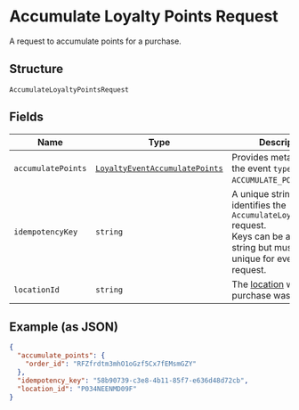 
# Accumulate Loyalty Points Request

A request to accumulate points for a purchase.

## Structure

`AccumulateLoyaltyPointsRequest`

## Fields

| Name | Type | Description |
|  --- | --- | --- |
| `accumulatePoints` | [`LoyaltyEventAccumulatePoints`](/doc/models/loyalty-event-accumulate-points.md) | Provides metadata when the event `type` is `ACCUMULATE_POINTS`. |
| `idempotencyKey` | `string` | A unique string that identifies the `AccumulateLoyaltyPoints` request.<br>Keys can be any valid string but must be unique for every request. |
| `locationId` | `string` | The [location](#type-Location) where the purchase was made. |

## Example (as JSON)

```json
{
  "accumulate_points": {
    "order_id": "RFZfrdtm3mhO1oGzf5Cx7fEMsmGZY"
  },
  "idempotency_key": "58b90739-c3e8-4b11-85f7-e636d48d72cb",
  "location_id": "P034NEENMD09F"
}
```

